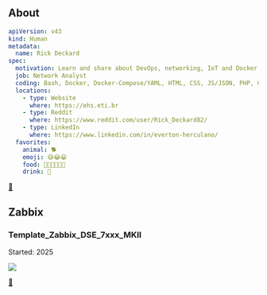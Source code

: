 ## About

```yaml
apiVersion: v43
kind: Human
metadata:
  name: Rick Deckard
spec:
  motivation: Learn and share about DevOps, networking, IoT and Docker
  job: Network Analyst
  coding: Bash, Docker, Docker-Compose/YAML, HTML, CSS, JS/JSON, PHP, C, C++
  locations:
    - type: Website
      where: https://ehs.eti.br
    - type: Reddit
      where: https://www.reddit.com/user/Rick_Deckard82/
    - type: LinkedIn
      where: https://www.linkedin.com/in/everton-herculano/
  favorites:
    animal: 🐕
    emoji: 😅😂😁
    food: 🍚🍜🍖🍔🍕🍫
    drink: 🍹
```
[🔼](#hey-you)

## Zabbix

### Template_Zabbix_DSE_7xxx_MKII
Started: 2025

<a href="[https://github.com/jammsen/docker-the-forest-dedicated-server](https://github.com/rickdeckard82/Template_Zabbix_DSE_7xxx_MKII)">
  <img align="center" src="https://github-readme-stats.vercel.app/api/pin?username=rickdeckard82&repo=Template_Zabbix_DSE_7xxx_MKII&theme=dark" />
</a>

[🔼](#hey-you)
